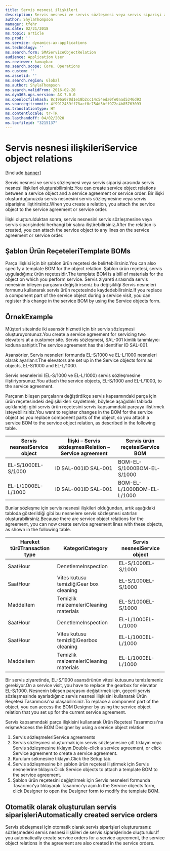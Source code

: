 ```yaml
---
title: Servis nesnesi ilişkileri
description: Servis nesnesi ve servis sözleşmesi veya servis siparişi arasında servis nesnesi ilişkileri oluşturabilirsiniz.
author: ShylaThompson
manager: tfehr
ms.date: 02/21/2018
ms.topic: article
ms.prod: ''
ms.service: dynamics-ax-applications
ms.technology: ''
ms.search.form: SMAServiceObjectRelation
audience: Application User
ms.reviewer: kamaybac
ms.search.scope: Core, Operations
ms.custom: ''
ms.assetid: ''
ms.search.region: Global
ms.author: ShylaThompson
ms.search.validFrom: 2016-02-28
ms.dyn365.ops.version: AX 7.0.0
ms.openlocfilehash: 8c196a070d1e18b2cc14c54eda0fe0aad5346d93
ms.sourcegitcommit: 4f9912439ff78acf0c754d5bff972c4b85763093
ms.translationtype: HT
ms.contentlocale: tr-TR
ms.lasthandoff: 04/02/2020
ms.locfileid: "3215137"
---
```

# <a name="service-object-relations"></a><span data-ttu-id="d1696-103">Servis nesnesi ilişkileri</span><span class="sxs-lookup"><span data-stu-id="d1696-103">Service object relations</span></span> 

[!include [banner](../includes/banner.md)]

<span data-ttu-id="d1696-104">Servis nesnesi ve servis sözleşmesi veya servis siparişi arasında servis nesnesi ilişkileri oluşturabilirsiniz.</span><span class="sxs-lookup"><span data-stu-id="d1696-104">You can create service object relations between a service object and a service agreement or service order.</span></span> <span data-ttu-id="d1696-105">Bir ilişki oluşturduğunuzda servis nesnesini servis sözleşmesine veya servis siparişine iliştirirsiniz.</span><span class="sxs-lookup"><span data-stu-id="d1696-105">When you create a relation, you attach the service object to the service agreement or service order.</span></span>

<span data-ttu-id="d1696-106">İlişki oluşturulduktan sonra, servis nesnesini servis sözleşmesine veya servis siparişindeki herhangi bir satıra iliştirebilirsiniz.</span><span class="sxs-lookup"><span data-stu-id="d1696-106">After the relation is created, you can attach the service object to any lines on the service agreement or service order.</span></span>

## <a name="template-boms"></a><span data-ttu-id="d1696-107">Şablon Ürün Reçeteleri</span><span class="sxs-lookup"><span data-stu-id="d1696-107">Template BOMs</span></span>

<span data-ttu-id="d1696-108">Parça ilişkisi için bir şablon ürün reçetesi de belirtebilirsiniz.</span><span class="sxs-lookup"><span data-stu-id="d1696-108">You can also specify a template BOM for the object relation.</span></span> <span data-ttu-id="d1696-109">Şablon ürün reçetesi, servis uyguladığınız ürün reçetesidir.</span><span class="sxs-lookup"><span data-stu-id="d1696-109">The template BOM is a bill of materials for the object on which you perform service.</span></span> <span data-ttu-id="d1696-110">Servis ziyareti sırasında servis nenesinin bileşen parçasını değiştirirseniz bu değişikliği Servis nesneleri formunu kullanarak servis ürün reçetesinde kaydedebilirsiniz.</span><span class="sxs-lookup"><span data-stu-id="d1696-110">If you replace a component part of the service object during a service visit, you can register this change in the service BOM by using the Service objects form.</span></span>

## <a name="example"></a><span data-ttu-id="d1696-111">Örnek</span><span class="sxs-lookup"><span data-stu-id="d1696-111">Example</span></span>

<span data-ttu-id="d1696-112">Müşteri sitesinde iki asansör hizmeti için bir servis sözleşmesi oluşturuyorsunuz.</span><span class="sxs-lookup"><span data-stu-id="d1696-112">You create a service agreement for servicing two elevators at a customer site.</span></span>
<span data-ttu-id="d1696-113">Servis sözleşmesi, SAL-001 kimlik tanımlayıcı koduna sahiptir.</span><span class="sxs-lookup"><span data-stu-id="d1696-113">The service agreement has the identifier ID SAL-001.</span></span>

<span data-ttu-id="d1696-114">Asansörler, Servis nesneleri formunda EL-S/1000 ve EL-L/1000 nesneleri olarak ayarlanır.</span><span class="sxs-lookup"><span data-stu-id="d1696-114">The elevators are set up in the Service objects form as objects, EL-S/1000 and EL-L/1000.</span></span>

<span data-ttu-id="d1696-115">Servis nesnelerini (EL-S/1000 ve EL-L/1000) servis sözleşmesine iliştiriyorsunuz.</span><span class="sxs-lookup"><span data-stu-id="d1696-115">You attach the service objects, EL-S/1000 and EL-L/1000, to the service agreement.</span></span>

<span data-ttu-id="d1696-116">Parçanın bileşen parçalarını değiştirdikçe servis kapsamındaki parça için ürün reçetesindeki değişiklikleri kaydetmek, böylece aşağıdaki tabloda açıklandığı gibi servis ürün reçetesini servis kapsamındaki parçaya iliştirmek isteyebilirsiniz.</span><span class="sxs-lookup"><span data-stu-id="d1696-116">You want to register changes in the BOM for the service object as you replace component parts of the object, so you attach a service BOM to the service object relation, as described in the following table.</span></span>

| <span data-ttu-id="d1696-117">Servis nesnesi</span><span class="sxs-lookup"><span data-stu-id="d1696-117">Service object</span></span> | <span data-ttu-id="d1696-118">İlişki – Servis sözleşmesi</span><span class="sxs-lookup"><span data-stu-id="d1696-118">Relation – Service agreement</span></span> | <span data-ttu-id="d1696-119">Servis ürün reçetesi</span><span class="sxs-lookup"><span data-stu-id="d1696-119">Service BOM</span></span>   |
|----------------|------------------------------|---------------|
| <span data-ttu-id="d1696-120">EL-S/1000</span><span class="sxs-lookup"><span data-stu-id="d1696-120">EL-S/1000</span></span>      | <span data-ttu-id="d1696-121">ID SAL-001</span><span class="sxs-lookup"><span data-stu-id="d1696-121">ID SAL-001</span></span>                   | <span data-ttu-id="d1696-122">BOM-EL-S/1000</span><span class="sxs-lookup"><span data-stu-id="d1696-122">BOM-EL-S/1000</span></span> |
| <span data-ttu-id="d1696-123">EL-L/1000</span><span class="sxs-lookup"><span data-stu-id="d1696-123">EL-L/1000</span></span>      | <span data-ttu-id="d1696-124">ID SAL-001</span><span class="sxs-lookup"><span data-stu-id="d1696-124">ID SAL-001</span></span>                   | <span data-ttu-id="d1696-125">BOM-EL-L/1000</span><span class="sxs-lookup"><span data-stu-id="d1696-125">BOM-EL-L/1000</span></span> |

<span data-ttu-id="d1696-126">Bunlar sözleşme için servis nesnesi ilişkileri olduğundan, artık aşağıdaki tabloda gösterildiği gibi bu nesnelere servis sözleşmesi satırları oluşturabilirsiniz.</span><span class="sxs-lookup"><span data-stu-id="d1696-126">Because there are service object relations for the agreement, you can now create service agreement lines with these objects, as shown in the following table.</span></span>

| <span data-ttu-id="d1696-127">Hareket türü</span><span class="sxs-lookup"><span data-stu-id="d1696-127">Transaction type</span></span> | <span data-ttu-id="d1696-128">Kategori</span><span class="sxs-lookup"><span data-stu-id="d1696-128">Category</span></span>           | <span data-ttu-id="d1696-129">Servis nesnesi</span><span class="sxs-lookup"><span data-stu-id="d1696-129">Service object</span></span> |
|------------------|--------------------|----------------|
| <span data-ttu-id="d1696-130">Saat</span><span class="sxs-lookup"><span data-stu-id="d1696-130">Hour</span></span>             | <span data-ttu-id="d1696-131">Denetleme</span><span class="sxs-lookup"><span data-stu-id="d1696-131">Inspection</span></span>         | <span data-ttu-id="d1696-132">EL-S/1000</span><span class="sxs-lookup"><span data-stu-id="d1696-132">EL-S/1000</span></span>      |
| <span data-ttu-id="d1696-133">Saat</span><span class="sxs-lookup"><span data-stu-id="d1696-133">Hour</span></span>             | <span data-ttu-id="d1696-134">Vites kutusu temizliği</span><span class="sxs-lookup"><span data-stu-id="d1696-134">Gear box cleaning</span></span>  | <span data-ttu-id="d1696-135">EL-S/1000</span><span class="sxs-lookup"><span data-stu-id="d1696-135">EL-S/1000</span></span>      |
| <span data-ttu-id="d1696-136">Madde</span><span class="sxs-lookup"><span data-stu-id="d1696-136">Item</span></span>             | <span data-ttu-id="d1696-137">Temizlik malzemeleri</span><span class="sxs-lookup"><span data-stu-id="d1696-137">Cleaning materials</span></span> | <span data-ttu-id="d1696-138">EL-S/1000</span><span class="sxs-lookup"><span data-stu-id="d1696-138">EL-S/1000</span></span>      |
| <span data-ttu-id="d1696-139">Saat</span><span class="sxs-lookup"><span data-stu-id="d1696-139">Hour</span></span>             | <span data-ttu-id="d1696-140">Denetleme</span><span class="sxs-lookup"><span data-stu-id="d1696-140">Inspection</span></span>         | <span data-ttu-id="d1696-141">EL-L/1000</span><span class="sxs-lookup"><span data-stu-id="d1696-141">EL-L/1000</span></span>      |
| <span data-ttu-id="d1696-142">Saat</span><span class="sxs-lookup"><span data-stu-id="d1696-142">Hour</span></span>             | <span data-ttu-id="d1696-143">Vites kutusu temizliği</span><span class="sxs-lookup"><span data-stu-id="d1696-143">Gearbox cleaning</span></span>   | <span data-ttu-id="d1696-144">EL-L/1000</span><span class="sxs-lookup"><span data-stu-id="d1696-144">EL-L/1000</span></span>      |
| <span data-ttu-id="d1696-145">Madde</span><span class="sxs-lookup"><span data-stu-id="d1696-145">Item</span></span>             | <span data-ttu-id="d1696-146">Temizlik malzemeleri</span><span class="sxs-lookup"><span data-stu-id="d1696-146">Cleaning materials</span></span> | <span data-ttu-id="d1696-147">EL-L/1000</span><span class="sxs-lookup"><span data-stu-id="d1696-147">EL-L/1000</span></span>      |

<span data-ttu-id="d1696-148">Bir servis ziyaretinde, EL-S/1000 asansörünün vitesi kutusunu temizlemeniz gerekiyor.</span><span class="sxs-lookup"><span data-stu-id="d1696-148">On a service visit, you have to replace the gearbox for elevator EL-S/1000.</span></span> <span data-ttu-id="d1696-149">Nesnenin bileşen parçasını değiştirmek için, geçerli servis sözleşmesinde ayarladığınız servis nesnesi ilişkisini kullanarak Ürün Reçetesi Tasarımcısı'na ulaşabilirsiniz.</span><span class="sxs-lookup"><span data-stu-id="d1696-149">To replace a component part of the object, you can access the BOM Designer by using the service object relation that you set up for the current service agreement.</span></span>

<span data-ttu-id="d1696-150">Servis kapsamındaki parça ilişkisini kullanarak Ürün Reçetesi Tasarımcısı'na erişme</span><span class="sxs-lookup"><span data-stu-id="d1696-150">Access the BOM Designer by using a service object relation</span></span>

1. <span data-ttu-id="d1696-151">Servis sözleşmeleri</span><span class="sxs-lookup"><span data-stu-id="d1696-151">Service agreements</span></span>
2. <span data-ttu-id="d1696-152">Servis sözleşmesi oluşturmak için servis sözleşmesine çift tıklayın veya Servis sözleşmesine tıklayın.</span><span class="sxs-lookup"><span data-stu-id="d1696-152">Double-click a service agreement, or click Service agreement to create a service agreement.</span></span>
3. <span data-ttu-id="d1696-153">Kurulum sekmesine tıklayın.</span><span class="sxs-lookup"><span data-stu-id="d1696-153">Click the Setup tab.</span></span>
4. <span data-ttu-id="d1696-154">Servis sözleşmesine bir şablon ürün reçetesi iliştirmek için Servis nesnelerine tıklayın.</span><span class="sxs-lookup"><span data-stu-id="d1696-154">Click Service objects to attach a template BOM to the service agreement.</span></span>
5. <span data-ttu-id="d1696-155">Şablon ürün reçetesini değiştirmek için Servis nesneleri formunda Tasarımcı'ya tıklayarak Tasarımcı'yı açın.</span><span class="sxs-lookup"><span data-stu-id="d1696-155">In the Service objects form, click Designer to open the Designer form to modify the template BOM.</span></span>

## <a name="automatically-created-service-orders"></a><span data-ttu-id="d1696-156">Otomatik olarak oluşturulan servis siparişleri</span><span class="sxs-lookup"><span data-stu-id="d1696-156">Automatically created service orders</span></span>

<span data-ttu-id="d1696-157">Servis sözleşmesi için otomatik olarak servis siparişleri oluşturursanız sözleşmedeki servis nesnesi ilişkileri de servis siparişlerinde oluşturulur.</span><span class="sxs-lookup"><span data-stu-id="d1696-157">If you automatically create service orders for a service agreement, the service object relations in the agreement are also created in the service orders.</span></span>

